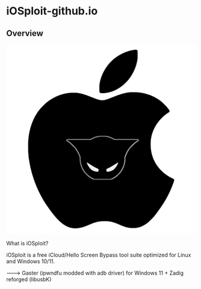 # iOSploit-github.io

## Overview
</div>
<div align="center">
    <a href="https://iosploit.github.io/">
        <img src="iOSploit.png"
            alt="Discover iOS cracking"
            title="Go to website"
            width="600" >
    </a>
</div>



What is iOSploit?

iOSploit is a free iCloud/Hello Screen Bypass tool suite optimized for Linux and Windows 10/11.

---> Gaster (ipwndfu modded with adb driver) for Windows 11 + Zadig reforged (libusbK)
